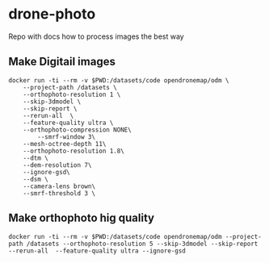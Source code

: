 # drone-photo

Repo with docs how to process images the best way 

## Make Digitail images


```
docker run -ti --rm -v $PWD:/datasets/code opendronemap/odm \
	--project-path /datasets \
	--orthophoto-resolution 1 \
	--skip-3dmodel \
	--skip-report \
	--rerun-all  \
	--feature-quality ultra \
	--orthophoto-compression NONE\
        --smrf-window 3\
	--mesh-octree-depth 11\
	--orthophoto-resolution 1.8\
	--dtm \
	--dem-resolution 7\
	--ignore-gsd\
	--dsm \
	--camera-lens brown\
	--smrf-threshold 3 \
```



## Make orthophoto hig quality

```
docker run -ti --rm -v $PWD:/datasets/code opendronemap/odm --project-path /datasets --orthophoto-resolution 5 --skip-3dmodel --skip-report --rerun-all  --feature-quality ultra --ignore-gsd
```